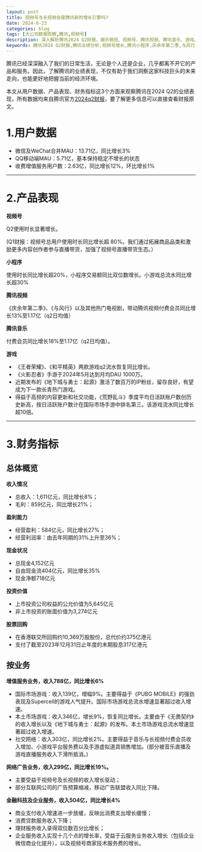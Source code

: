 ```yaml
---
layout: post
title: 视频号与长视频会是腾讯新的增长引擎吗?
date: 2024-8-23
categories: blog
tags: [大公司数据观察,腾讯,视频号]
description: 深入解析腾讯2024 Q2财报，揭示微信、视频号、腾讯视频、腾讯音乐、游戏、小程序等产品的最新表现，探索腾讯在多个领域的增长动能和未来趋势。
keywords: 腾讯2024 Q2财报,腾讯业绩分析,视频号增长,腾讯小程序,庆余年第二季,与风行,腾讯音乐,王者荣耀,地下城与勇士：起源,火影忍者,PUBG MOBILE
---
```


腾讯已经深深融入了我们的日常生活，无论是个人还是企业，几乎都离不开它的产品和服务。因此，了解腾讯的业绩表现，不仅有助于我们洞察这家科技巨头的未来走向，也能更好地把握当前的经济环境。

本文从用户数据、产品表现、财务指标这3个方面来观察腾讯在2024 Q2的业绩表现，所有数据均来自腾讯官方[2024q2财报](https://www.tencent.com/zh-cn/investors/quarter-result.html)，要了解更多信息可以直接查看财报原文。

# 1.用户数据

- 微信及WeChat合并MAU：13.71亿，同比增长3%
- QQ移动端MAU：5.71亿，基本保持稳定不增长的状态
- 收费增值服务用户数：2.63亿，同比增长12%，环比增长1%

---

# 2.产品表现

**视频号**

Q2使用时长显著增长。

(Q1财报：视频号总用户使用时长同比增长超 80%。我们通过拓展商品品类和激励更多内容创作者参与直播带货，加强了视频号直播带货生态。）

**小程序**

使用时长同比增长超20%，小程序交易额同比双位数增长。小游戏总流水同比增长超30%

**腾讯视频**

《庆余年第二季》、《与风行》以及其他热门电视剧，带动腾讯视频付费会员同比增长13%至1.17亿（q2日均值）

**腾讯音乐**

付费会员同比增长18%至1.17亿（q2日均值）。

**游戏**

- 《王者荣耀》、《和平精英》两款游戏q2流水恢复同比增长。
- 《火影忍者》手游于2024年5月达到月均DAU 1000万。
- 近期发布的《地下城与勇士：起源》激活了数百万的IP粉丝，留存良好，有望成为下一款长青热门游戏。
- 得益于高频的内容更新和社交功能，《荒野乱斗》季度平均日活跃账户数创历史新高，按日活跃账户数计在国际市场手游中排名第三。该游戏流水同比增长超10倍。

---

# 3.财务指标

## 总体概览

**收入情况**

- 总收入：1,611亿元，同比增长8%；
- 毛利：859亿元，同比增长21%；

**盈利能力**

- 经营盈利：584亿元，同比增长27%；
- 经营利润率：由去年同期的31%上升至36%；

**现金状况**

- 总现金4,152亿元
- 自由现金流404亿元，同比增长35%
- 现金净额718亿元

**投资价值**

- 上市投资公司权益的公允价值为5,645亿元
- 非上市投资的账面价值为3,274亿元

**股票回购**

- 在香港联交所回购约10,369万股股份，总代价约375亿港元
- 支付了截至2023年12月31日止年度的末期股息317亿港元


## 按业务

**增值服务业务，收入788亿，同比增长6%**

- 国际市场游戏：收入139亿，增幅9%。主要得益于《PUBG MOBILE》的强劲表现及Supercell的游戏人气提升。国际市场游戏总流水增速显著超过收入增速。
- 本土市场游戏：收入346亿，增长9%，恢复同比增长。主要由于《无畏契约》的收入增长以及《地下城与勇士：起源》的发布。本土市场游戏总流水增速显著超过收入增速。
- 社交网络：收入303亿，同比增长2%。主要得益于音乐与长视频付费会员收入增加、小游戏平台服务费以及手游虚拟道具销售增加。(部分被音乐直播及游戏直播服务收入下滑所抵消。)

**网络广告业务，收入299亿，同比增长19%。**

- 主要受益于视频号及长视频的收入增长驱动；
- 部分互联网公司的广告预算缩减，移动广告联盟收入同比下降。

**金融科技及企业服务，收入504亿，同比增长4%**

- 商业支付收入增速进一步放缓，反映出消费支出增长缓慢；
- 消费贷款服务收入下降；
- 理财服务收入录得双位数百分比增长；
- 企业服务收入实现十几个点的增长率，受益于云服务业务收入增长（包括企业微信商业化提升），以及视频号商家技术服务费的增长。
